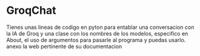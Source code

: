 # GroqChat
Tienes unas lineas de codigo en pyton para entablar una conversacion con la IA de Groq y una clase con los nombres de los modelos, especifico en About, el uso de argumentos para pasarle al programa y puedas usarlo. anexo la web pertinente de su documentacion
